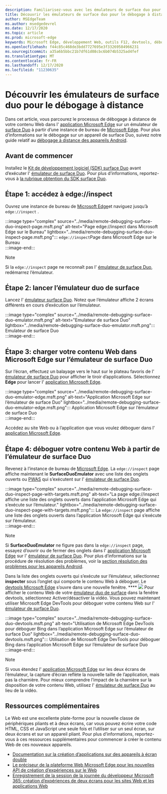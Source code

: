 ```yaml
---
description: Familiarisez-vous avec les émulateurs de surface duo pour le débogage à distance.
title: Découvrir les émulateurs de surface duo pour le débogage à distance
author: MSEdgeTeam
ms.author: msedgedevrel
ms.date: 12/17/2020
ms.topic: article
ms.prod: microsoft-edge
keywords: Microsoft Edge, développement Web, outils F12, devtools, débogage à distance, Android, surface Duo
ms.openlocfilehash: f44c85c468de3bdd7727695e3f33269584966231
ms.sourcegitcommit: a35a6b5bbc21b7df61d08cbc6b074b5325ad4fef
ms.translationtype: MT
ms.contentlocale: fr-FR
ms.lasthandoff: 12/17/2020
ms.locfileid: "11230635"
---
```

# Découvrir les émulateurs de surface duo pour le débogage à distance  

Dans cet article, vous parcourez le processus de débogage à distance de votre contenu Web dans l' [application Microsoft Edge][GooglePlayStoreAppsComMicrosoftEmmx] sur un émulateur de [surface Duo][MicrosoftSurfaceDevicesSurfaceDuo] à partir d’une instance de bureau de [Microsoft Edge][MicrosoftEdge].  Pour plus d’informations sur le débogage sur un appareil de surface Duo, suivez notre guide relatif au [débogage à distance des appareils Android][DevtoolsRemoteDebuggingMain].  

## Avant de commencer

Installez le [Kit de développement logiciel (SDK) surface Duo][MicrosoftDownload100847] avant d’exécuter l' [émulateur de surface Duo][DualScreenAndroidUseEmulator].  Pour plus d’informations, reportez-vous à [la rubrique obtention du SDK surface Duo][DualScreenAndroidGetDuoSdk].  

## Étape 1: accédez à edge://inspect  

Ouvrez une instance de bureau de [Microsoft Edge][MicrosoftEdge]et naviguez jusqu’à `edge://inspect` .  

:::image type="complex" source="../media/remote-debugging-surface-duo-inspect-page.msft.png" alt-text="Page edge://inspect dans Microsoft Edge sur le Bureau" lightbox="../media/remote-debugging-surface-duo-inspect-page.msft.png":::
   `edge://inspect`Page dans Microsoft Edge sur le Bureau  
:::image-end:::

> [!NOTE]
> Si la `edge://inspect` page ne reconnaît pas l' [émulateur de surface Duo][DualScreenAndroidUseEmulator], redémarrez l’émulateur.  

## Étape 2: lancer l’émulateur duo de surface  

Lancez l' [émulateur surface Duo][DualScreenAndroidUseEmulator].  Notez que l’émulateur affiche 2 écrans différents en cours d’exécution sur l’émulateur.  

:::image type="complex" source="../media/remote-debugging-surface-duo-emulator.msft.png" alt-text="Emulateur de surface Duo" lightbox="../media/remote-debugging-surface-duo-emulator.msft.png":::
   Emulateur de surface Duo  
:::image-end:::  

## Étape 3: charger votre contenu Web dans Microsoft Edge sur l’émulateur de surface Duo  

Sur l’écran, effectuez un balayage vers le haut sur le plateau favoris de l' [émulateur de surface Duo][DualScreenAndroidUseEmulator] pour afficher le tiroir d’applications.  Sélectionnez **Edge** pour lancer l' [application Microsoft Edge][GooglePlayStoreAppsComMicrosoftEmmx].  

:::image type="complex" source="../media/remote-debugging-surface-duo-emulator-edge.msft.png" alt-text="Application Microsoft Edge sur l’émulateur de surface Duo" lightbox="../media/remote-debugging-surface-duo-emulator-edge.msft.png":::
   Application Microsoft Edge sur l’émulateur de surface Duo  
:::image-end:::  

Accédez au site Web ou à l’application que vous voulez déboguer dans l' [application Microsoft Edge][GooglePlayStoreAppsComMicrosoftEmmx].  

## Étape 4: déboguer votre contenu Web à partir de l’émulateur de surface Duo  

Revenez à l’instance de bureau de [Microsoft Edge][MicrosoftEdge].  La `edge://inspect` page affiche maintenant le **SurfaceDuoEmulator** avec une liste des onglets ouverts ou [PWAS][ProgressiveWebAppsIndex] qui s’exécutent sur l' [émulateur de surface Duo][DualScreenAndroidUseEmulator].  

:::image type="complex" source="../media/remote-debugging-surface-duo-inspect-page-with-targets.msft.png" alt-text="La page edge://inspect affiche une liste des onglets ouverts dans l’application Microsoft Edge qui s’exécute sur l’émulateur." lightbox="../media/remote-debugging-surface-duo-inspect-page-with-targets.msft.png":::
   La `edge://inspect` page affiche une liste des onglets ouverts dans l’application Microsoft Edge qui s’exécute sur l’émulateur.  
:::image-end:::  

> [!NOTE]
> Si **SurfaceDuoEmulator** ne figure pas dans la `edge://inspect` page, essayez d’ouvrir ou de fermer des onglets dans l' [application Microsoft Edge][GooglePlayStoreAppsComMicrosoftEmmx] sur l' [émulateur de surface Duo][DualScreenAndroidUseEmulator].  Pour plus d’informations sur la procédure de résolution des problèmes, voir la [section résolution des problèmes pour les appareils Android][DevtoolsRemoteDebuggingIndexTroubleshootingDevtoolsIsNotDetectingAndroidDevice].  

Dans la liste des onglets ouverts qui s’exécute sur l’émulateur, sélectionnez **inspecter** sous l’onglet qui comporte le contenu Web à déboguer.  Le [devtools Microsoft Edge][DevtoolsIndex] s’ouvre dans une nouvelle fenêtre.  **** ![ ][ImageToggleScreencastIcon] Pour afficher le contenu Web de votre [émulateur duo de surface][DualScreenAndroidUseEmulator] dans la fenêtre devtools, sélectionnez Activer/désactiver la vidéo.  Vous pouvez maintenant utiliser Microsoft Edge DevTools pour déboguer votre contenu Web sur l' [émulateur de surface Duo][DualScreenAndroidUseEmulator].  

:::image type="complex" source="../media/remote-debugging-surface-duo-devtools.msft.png" alt-text="Utilisation de Microsoft Edge DevTools pour déboguer Bing dans l’application Microsoft Edge sur l’émulateur de surface Duo" lightbox="../media/remote-debugging-surface-duo-devtools.msft.png":::
   Utilisation de Microsoft Edge DevTools pour déboguer Bing dans l’application Microsoft Edge sur l’émulateur de surface Duo  
:::image-end:::  

> [!NOTE]
> Si vous étendez l' [application Microsoft Edge][GooglePlayStoreAppsComMicrosoftEmmx] sur les deux écrans de l’émulateur, la capture d’écran reflète la nouvelle taille de l’application, mais pas la charnière.  Pour mieux comprendre l’impact de la charnière sur la disposition de votre contenu Web, utilisez l' [émulateur de surface Duo][DualScreenAndroidUseEmulator] au lieu de la vidéo.  

## Ressources complémentaires  

Le Web est une excellente plate-forme pour la nouvelle classe de périphériques pliants et à deux écrans, car vous pouvez écrire votre code HTML, CSS et JavaScript une seule fois et l’utiliser sur un seul écran, sur deux écrans et sur un appareil pliant.  Pour plus d’informations, reportez-vous à ces ressources supplémentaires pour commencer à créer le contenu Web de ces nouveaux appareils.  

*   [Documentation sur la création d’applications sur des appareils à écran double][DualScreenIndex]  
*   [Le préciseur de la plateforme Web Microsoft Edge pour les nouvelles API de création d’expériences sur le Web][GithubMicrosoftedgeMsedgeexplainersFoldablesExplainer]  
*   [Enregistrement de la session de la journée du développeur Microsoft 365: création d’expériences de deux écrans pour les sites Web et les applications Web][YoutubeDxrzwsqxpvc]  

<!-- image links -->  

[ImageToggleScreencastIcon]: images/toggle-screencast-icon.msft.png  

<!-- links -->  

[DevtoolsIndex]: ../index.md "Outils de développement Microsoft Edge (chrome) | Documents Microsoft"  
[ProgressiveWebAppsIndex]: ../../progressive-web-apps-chromium/index.md "Applications Web progressives sur Windows | Documents Microsoft"  
[DevtoolsRemoteDebuggingMain]: ./index.md "Commencer à utiliser le débogage à distance des appareils Android | Documents Microsoft"  
[DevtoolsRemoteDebuggingIndexTroubleshootingDevtoolsIsNotDetectingAndroidDevice]: ./index.md#troubleshooting-devtools-is-not-detecting-the-android-device "Résolution des problèmes: DevTools n’est pas en voie de détecter l’appareil Android-prenez en main le débogage à distance des appareils Android | Documents Microsoft"  

[DualScreenIndex]: /dual-screen/index "Créer des applications pour les appareils à écran double Documents Microsoft"  
[DualScreenAndroidUseEmulator]: /dual-screen/android/use-emulator "Utiliser l’émulateur de surface DUo | Documents Microsoft"  
[DualScreenAndroidGetDuoSdk]: /dual-screen/android/get-duo-sdk "Téléchargez le kit de développement logiciel (SDK) surface Duo | Documents Microsoft"  

[MicrosoftEdge]: https://www.microsoft.com/edge "Présentation du nouveau Microsoft Edge"  
[MicrosoftSurfaceDevicesSurfaceDuo]: https://www.microsoft.com/surface/devices/surface-duo "Nouvelle surface Duo | Microsoft surface"  
[MicrosoftDownload100847]: https://www.microsoft.com/download/details.aspx?id=100847 "Télécharger la version préliminaire du SDK surface Duo | Centre de téléchargement Microsoft"  

[GooglePlayStoreAppsComMicrosoftEmmx]: https://play.google.com/store/apps/details?id=com.microsoft.emmx "Microsoft Edge: navigateur Web | GooglePlay"  

[GithubMicrosoftedgeMsedgeexplainersFoldablesExplainer]: https://github.com/MicrosoftEdge/MSEdgeExplainers/blob/master/Foldables/explainer.md "Primitives de plateforme Web pour des expériences compatibles sur les appareils pliants-MicrosoftEdge/MSEdgeExplainers | GitHub"  

[YoutubeDxrzwsqxpvc]: https://youtu.be/DXrZWsqXPVc "Découvrez comment créer des expériences sur deux écrans pour le site Web et les applications Web | YouTube"  
